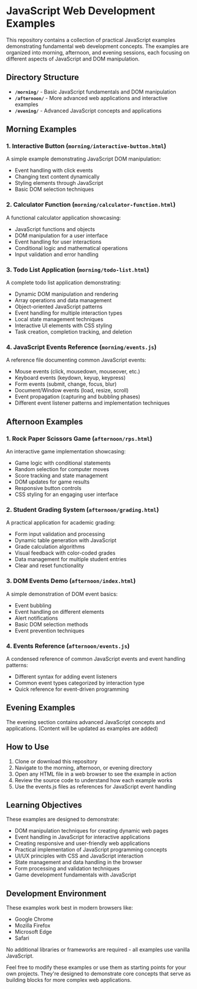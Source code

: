 # JavaScript Web Development Examples

This repository contains a collection of practical JavaScript examples demonstrating fundamental web development concepts. The examples are organized into morning, afternoon, and evening sessions, each focusing on different aspects of JavaScript and DOM manipulation.

## Directory Structure

- **`/morning/`** - Basic JavaScript fundamentals and DOM manipulation
- **`/afternoon/`** - More advanced web applications and interactive examples
- **`/evening/`** - Advanced JavaScript concepts and applications

## Morning Examples

### 1. Interactive Button (`morning/interactive-button.html`)
A simple example demonstrating JavaScript DOM manipulation:
- Event handling with click events
- Changing text content dynamically
- Styling elements through JavaScript
- Basic DOM selection techniques

### 2. Calculator Function (`morning/calculator-function.html`) 
A functional calculator application showcasing:
- JavaScript functions and objects
- DOM manipulation for a user interface
- Event handling for user interactions
- Conditional logic and mathematical operations
- Input validation and error handling

### 3. Todo List Application (`morning/todo-list.html`)
A complete todo list application demonstrating:
- Dynamic DOM manipulation and rendering
- Array operations and data management
- Object-oriented JavaScript patterns
- Event handling for multiple interaction types
- Local state management techniques
- Interactive UI elements with CSS styling
- Task creation, completion tracking, and deletion

### 4. JavaScript Events Reference (`morning/events.js`)
A reference file documenting common JavaScript events:
- Mouse events (click, mousedown, mouseover, etc.)
- Keyboard events (keydown, keyup, keypress)
- Form events (submit, change, focus, blur)
- Document/Window events (load, resize, scroll)
- Event propagation (capturing and bubbling phases)
- Different event listener patterns and implementation techniques

## Afternoon Examples

### 1. Rock Paper Scissors Game (`afternoon/rps.html`)
An interactive game implementation showcasing:
- Game logic with conditional statements
- Random selection for computer moves
- Score tracking and state management
- DOM updates for game results
- Responsive button controls
- CSS styling for an engaging user interface

### 2. Student Grading System (`afternoon/grading.html`)
A practical application for academic grading:
- Form input validation and processing
- Dynamic table generation with JavaScript
- Grade calculation algorithms
- Visual feedback with color-coded grades
- Data management for multiple student entries
- Clear and reset functionality

### 3. DOM Events Demo (`afternoon/index.html`)
A simple demonstration of DOM event basics:
- Event bubbling
- Event handling on different elements
- Alert notifications
- Basic DOM selection methods
- Event prevention techniques

### 4. Events Reference (`afternoon/events.js`)
A condensed reference of common JavaScript events and event handling patterns:
- Different syntax for adding event listeners
- Common event types categorized by interaction type
- Quick reference for event-driven programming

## Evening Examples

The evening section contains advanced JavaScript concepts and applications. (Content will be updated as examples are added)

## How to Use

1. Clone or download this repository
2. Navigate to the morning, afternoon, or evening directory
3. Open any HTML file in a web browser to see the example in action
4. Review the source code to understand how each example works
5. Use the events.js files as references for JavaScript event handling

## Learning Objectives

These examples are designed to demonstrate:
- DOM manipulation techniques for creating dynamic web pages
- Event handling in JavaScript for interactive applications
- Creating responsive and user-friendly web applications
- Practical implementation of JavaScript programming concepts
- UI/UX principles with CSS and JavaScript interaction
- State management and data handling in the browser
- Form processing and validation techniques
- Game development fundamentals with JavaScript

## Development Environment

These examples work best in modern browsers like:
- Google Chrome
- Mozilla Firefox
- Microsoft Edge
- Safari

No additional libraries or frameworks are required - all examples use vanilla JavaScript.

Feel free to modify these examples or use them as starting points for your own projects. They're designed to demonstrate core concepts that serve as building blocks for more complex web applications. 